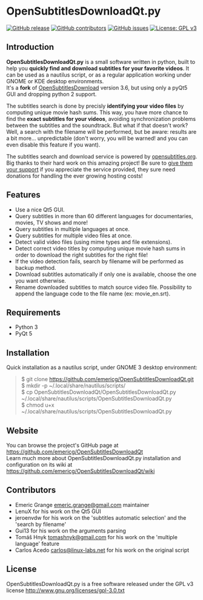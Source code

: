 OpenSubtitlesDownloadQt.py
==========================

[![GitHub release](https://img.shields.io/github/release/emericg/OpenSubtitlesDownloadQt.svg?style=flat-square)](https://github.com/emericg/OpenSubtitlesDownloadQt/releases)
[![GitHub contributors](https://img.shields.io/github/contributors/emericg/OpenSubtitlesDownloadQt.svg?style=flat-square)](https://github.com/emericg/OpenSubtitlesDownloadQt/graphs/contributors)
[![GitHub issues](https://img.shields.io/github/issues/emericg/OpenSubtitlesDownloadQt.svg?style=flat-square)](https://github.com/emericg/OpenSubtitlesDownloadQt/issues)
[![License: GPL v3](https://img.shields.io/badge/license-GPL%20v3-brightgreen.svg?style=flat-square)](http://www.gnu.org/licenses/gpl-3.0)

Introduction
------------

**OpenSubtitlesDownloadQt.py** is a small software written in python, built to help you **quickly find and download subtitles for your favorite videos**. It can be used as a nautilus script, or as a regular application working under GNOME or KDE desktop environments.  
It's a **fork** of [OpenSubtitlesDownload](https://github.com/emericg/OpenSubtitlesDownload) version 3.6, but using only a pyQt5 GUI and dropping python 2 support.

The subtitles search is done by precisly **identifying your video files** by computing unique movie hash sums. This way, you have more chance to find the **exact subtitles for your videos**, avoiding synchronization problems between the subtitles and the soundtrack. But what if that doesn't work? Well, a search with the filename will be performed, but be aware: results are a bit more... unpredictable (don't worry, you will be warned! and you can even disable this feature if you want).

The subtitles search and download service is powered by [opensubtitles.org](http://www.opensubtitles.org). Big thanks to their hard work on this amazing project! Be sure to [give them your support](http://www.opensubtitles.org/en/support) if you appreciate the service provided, they sure need donations for handling the ever growing hosting costs!

Features
--------

- Use a nice Qt5 GUI.
- Query subtitles in more than 60 different languages for documentaries, movies, TV shows and more!
- Query subtitles in multiple languages at once.
- Query subtitles for multiple video files at once.
- Detect valid video files (using mime types and file extensions).
- Detect correct video titles by computing unique movie hash sums in order to download the right subtitles for the right file!
- If the video detection fails, search by filename will be performed as backup method.
- Download subtitles automatically if only one is available, choose the one you want otherwise.
- Rename downloaded subtitles to match source video file. Possibility to append the language code to the file name (ex: movie_en.srt).

Requirements
------------

- Python 3
- PyQt 5

Installation
------------

Quick installation as a nautilus script, under GNOME 3 desktop environment:

> $ git clone https://github.com/emericg/OpenSubtitlesDownloadQt.git  
> $ mkdir -p ~/.local/share/nautilus/scripts/  
> $ cp OpenSubtitlesDownloadQt/OpenSubtitlesDownloadQt.py ~/.local/share/nautilus/scripts/OpenSubtitlesDownloadQt.py  
> $ chmod u+x ~/.local/share/nautilus/scripts/OpenSubtitlesDownloadQt.py  

Website
-------

You can browse the project's GitHub page at <https://github.com/emericg/OpenSubtitlesDownloadQt>  
Learn much more about OpenSubtitlesDownloadQt.py installation and configuration on its wiki at <https://github.com/emericg/OpenSubtitlesDownloadQt/wiki>  

Contributors
------------

- Emeric Grange <emeric.grange@gmail.com> maintainer
- LenuX for his work on the Qt5 GUI
- jeroenvdw for his work on the 'subtitles automatic selection' and the 'search by filename'
- Gui13 for his work on the arguments parsing
- Tomáš Hnyk <tomashnyk@gmail.com> for his work on the 'multiple language' feature
- Carlos Acedo <carlos@linux-labs.net> for his work on the original script

License
-------

OpenSubtitlesDownloadQt.py is a free software released under the GPL v3 license <http://www.gnu.org/licenses/gpl-3.0.txt>

